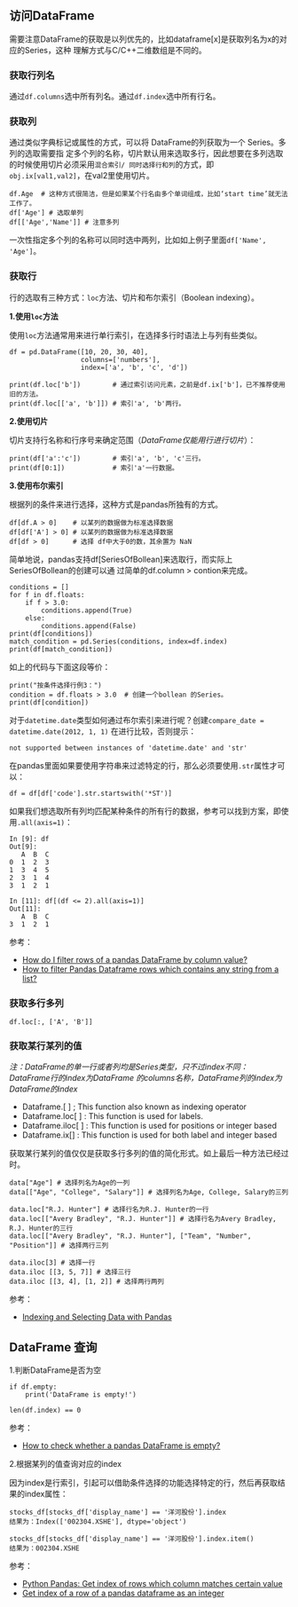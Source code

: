 ## 访问DataFrame

需要注意DataFrame的获取是以列优先的，比如dataframe[x]是获取列名为x的对应的Series，这种
理解方式与C/C++二维数组是不同的。

### 获取行列名

通过`df.columns`选中所有列名。通过`df.index`选中所有行名。


### 获取列

通过类似字典标记或属性的方式，可以将 DataFrame的列获取为一个 Series。多列的选取需要指
定多个列的名称，切片默认用来选取多行，因此想要在多列选取的时候使用切片必须采用`混合索引/
同时选择行和列`的方式，即`obj.ix[val1,val2]`，在val2里使用切片。

```
df.Age  # 这种方式很简洁，但是如果某个行名由多个单词组成，比如‘start time’就无法工作了。
df['Age'] # 选取单列
df[['Age','Name']] # 注意多列
```

一次性指定多个列的名称可以同时选中两列，比如如上例子里面`df['Name', 'Age']`。

### 获取行

行的选取有三种方式：`loc`方法、切片和布尔索引（Boolean indexing）。

**1.使用`loc`方法**

使用`loc`方法通常用来进行单行索引，在选择多行时语法上与列有些类似。

```
df = pd.DataFrame([10, 20, 30, 40],
                  columns=['numbers'],
                  index=['a', 'b', 'c', 'd'])

print(df.loc['b'])        # 通过索引访问元素，之前是df.ix['b']，已不推荐使用旧的方法。
print(df.loc[['a', 'b']]) # 索引'a', 'b'两行。
```

**2.使用切片**

切片支持行名称和行序号来确定范围（*DataFrame仅能用行进行切片*）：

```
print(df['a':'c'])        # 索引'a', 'b', 'c'三行。
print(df[0:1])            # 索引'a'一行数据。
```

**3.使用布尔索引**

根据列的条件来进行选择，这种方式是pandas所独有的方式。

```
df[df.A > 0]    # 以某列的数据做为标准选择数据
df[df['A'] > 0] # 以某列的数据做为标准选择数据
df[df > 0]      # 选择 df中大于0的数，其余置为 NaN
```

简单地说，pandas支持df[SeriesOfBollean]来选取行，而实际上SeriesOfBollean的创建可以通
过简单的df.column > contion来完成。

```
conditions = []
for f in df.floats:
    if f > 3.0:
        conditions.append(True)
    else:
        conditions.append(False)
print(df[conditions])
match_condition = pd.Series(conditions, index=df.index)
print(df[match_condition])
```

如上的代码与下面这段等价：

```
print("按条件选择行例3：")
condition = df.floats > 3.0  # 创建一个bollean 的Series。
print(df[condition])
```

对于`datetime.date`类型如何通过布尔索引来进行呢？创建`compare_date = datetime.date(2012, 1, 1)`
在进行比较，否则提示：

```
not supported between instances of 'datetime.date' and 'str'
```

在pandas里面如果要使用字符串来过滤特定的行，那么必须要使用`.str`属性才可以：

```
df = df[df['code'].str.startswith('*ST')]
```

如果我们想选取所有列均匹配某种条件的所有行的数据，参考[](https://stackoverflow.com/questions/32731498/how-to-select-cells-greater-than-a-value-in-a-multi-index-pandas-dataframe)可以找到方案，即使用`.all(axis=1)`：

```
In [9]: df
Out[9]:
   A  B  C
0  1  2  3
1  3  4  5
2  3  1  4
3  1  2  1

In [11]: df[(df <= 2).all(axis=1)]
Out[11]:
   A  B  C
3  1  2  1
```

参考：

- [How do I filter rows of a pandas DataFrame by column value?](https://www.youtube.com/watch?v=2AFGPdNn4FM)
- [How to filter Pandas Dataframe rows which contains any string from a list?](https://stackoverflow.com/questions/55941100/how-to-filter-pandas-dataframe-rows-which-contains-any-string-from-a-list)


### 获取多行多列

```
df.loc[:, ['A', 'B']]
```

### 获取某行某列的值

*注：DataFrame的单一行或者列均是Series类型，只不过index不同：DataFrame行的index为DataFrame
的columns名称，DataFrame列的index为DataFrame的index*

- Dataframe.[ ] ; This function also known as indexing operator
- Dataframe.loc[ ] : This function is used for labels.
- Dataframe.iloc[ ] : This function is used for positions or integer based
- Dataframe.ix[] : This function is used for both label and integer based

获取某行某列的值仅仅是获取多行多列的值的简化形式。如上最后一种方法已经过时。

```
data["Age"] # 选择列名为Age的一列
data[["Age", "College", "Salary"]] # 选择列名为Age, College, Salary的三列

data.loc["R.J. Hunter"] # 选择行名为R.J. Hunter的一行
data.loc[["Avery Bradley", "R.J. Hunter"]] # 选择行名为Avery Bradley, R.J. Hunter的三行
data.loc[["Avery Bradley", "R.J. Hunter"], ["Team", "Number", "Position"]] # 选择两行三列

data.iloc[3] # 选择一行
data.iloc [[3, 5, 7]] # 选择三行
data.iloc [[3, 4], [1, 2]] # 选择两行两列
```

参考：

- [Indexing and Selecting Data with Pandas](https://www.geeksforgeeks.org/indexing-and-selecting-data-with-pandas/)


## DataFrame 查询

1.判断DataFrame是否为空

```
if df.empty:
    print('DataFrame is empty!')

len(df.index) == 0    
```

参考：

- [How to check whether a pandas DataFrame is empty?](https://stackoverflow.com/questions/19828822/how-to-check-whether-a-pandas-dataframe-is-empty)

2.根据某列的值查询对应的index

因为index是行索引，引起可以借助条件选择的功能选择特定的行，然后再获取结果的index属性：

```
stocks_df[stocks_df['display_name'] == '洋河股份'].index
结果为：Index(['002304.XSHE'], dtype='object')

stocks_df[stocks_df['display_name'] == '洋河股份'].index.item()
结果为：002304.XSHE
```

参考：

- [Python Pandas: Get index of rows which column matches certain value](https://stackoverflow.com/questions/21800169/python-pandas-get-index-of-rows-which-column-matches-certain-value)
- [Get index of a row of a pandas dataframe as an integer](https://stackoverflow.com/questions/41217310/get-index-of-a-row-of-a-pandas-dataframe-as-an-integer/41217335)

